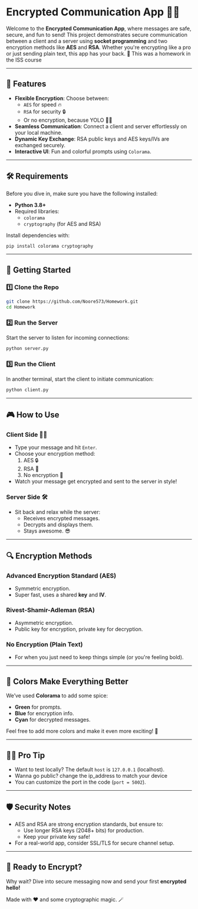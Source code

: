 # Encrypted Communication App 📡🔐

Welcome to the **Encrypted Communication App**, where messages are safe, secure, and fun to send! This project demonstrates secure communication between a client and a server using **socket programming** and two encryption methods like **AES** and **RSA**. Whether you're encrypting like a pro or just sending plain text, this app has your back. 🚀
This was a homework in the ISS course

---

## 🎉 Features
- **Flexible Encryption**: Choose between:
  - `AES` for speed 🔥
  - `RSA` for security 🔒
  - Or no encryption, because YOLO 🤷‍♂️
- **Seamless Communication**: Connect a client and server effortlessly on your local machine.
- **Dynamic Key Exchange**: RSA public keys and AES keys/IVs are exchanged securely. 
- **Interactive UI**: Fun and colorful prompts using `Colorama`.

---

## 🛠️ Requirements
Before you dive in, make sure you have the following installed:
- **Python 3.8+**
- Required libraries:
  - `colorama`
  - `cryptography` (for AES and RSA)

Install dependencies with:
```bash
pip install colorama cryptography
```

---

## 🚀 Getting Started

### 1️⃣ Clone the Repo
```bash
git clone https://github.com/Noore573/Homework.git
cd Homework
```

### 2️⃣ Run the Server
Start the server to listen for incoming connections:
```bash
python server.py
```

### 3️⃣ Run the Client
In another terminal, start the client to initiate communication:
```bash
python client.py
```

---

## 🎮 How to Use

### **Client Side** 👨‍💻
- Type your message and hit `Enter`.
- Choose your encryption method:
  1. AES 🔒
  2. RSA 🔐
  3. No encryption 🤔
- Watch your message get encrypted and sent to the server in style!

### **Server Side** 🛠️
- Sit back and relax while the server:
  - Receives encrypted messages.
  - Decrypts and displays them.
  - Stays awesome. 😎

---

## 🔍 Encryption Methods
### Advanced Encryption Standard (AES)
- Symmetric encryption.
- Super fast, uses a shared **key** and **IV**.

### Rivest-Shamir-Adleman (RSA)
- Asymmetric encryption.
- Public key for encryption, private key for decryption.

### No Encryption (Plain Text)
- For when you just need to keep things simple (or you're feeling bold).

---

## 🌈 Colors Make Everything Better
We’ve used **Colorama** to add some spice:
- **Green** for prompts.
- **Blue** for encryption info.
- **Cyan** for decrypted messages.

Feel free to add more colors and make it even more exciting! 🎨

---

## 🧙‍♂️ Pro Tip
- Want to test locally? The default `host` is `127.0.0.1` (localhost).
- Wanna go public? change the ip_address to match your device
- You can customize the port in the code (`port = 5002`).


---

## 🛡️ Security Notes
- AES and RSA are strong encryption standards, but ensure to:
  - Use longer RSA keys (2048+ bits) for production.
  - Keep your private key safe!
- For a real-world app, consider SSL/TLS for secure channel setup.

---

## 🚀 Ready to Encrypt?
Why wait? Dive into secure messaging now and send your first **encrypted hello!**

Made with ❤️ and some cryptographic magic. 🪄